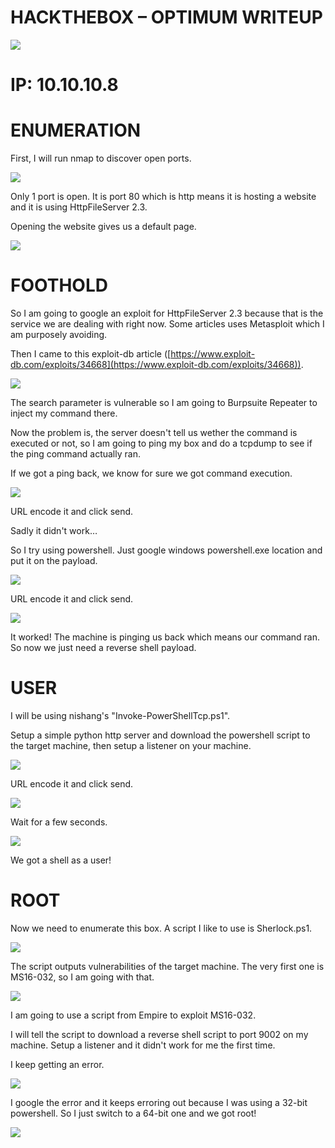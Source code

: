 # **HACKTHEBOX – OPTIMUM WRITEUP**

![](https://github.com/corporalcat/Writeups/blob/gh-pages/Optimum/image/image001.png)

# **IP: 10.10.10.8**

# **ENUMERATION**

First, I will run nmap to discover open ports.


![](https://github.com/corporalcat/Writeups/blob/gh-pages/Optimum/image/image003.png)

Only 1 port is open. It is port 80 which is http means it is hosting a website and it is using HttpFileServer 2.3.

Opening the website gives us a default page.

![](https://github.com/corporalcat/Writeups/blob/gh-pages/Optimum/image/image005.png)

# **FOOTHOLD**

So I am going to google an exploit for HttpFileServer 2.3 because that is the service we are dealing with right now. Some articles uses Metasploit which I am purposely avoiding.

Then I came to this exploit-db article ([https://www.exploit-db.com/exploits/34668](https://www.exploit-db.com/exploits/34668)).

![](https://github.com/corporalcat/Writeups/blob/gh-pages/Optimum/image/image007.png)

The search parameter is vulnerable so I am going to Burpsuite Repeater to inject my command there.

Now the problem is, the server doesn&#39;t tell us wether the command is executed or not, so I am going to ping my box and do a tcpdump to see if the ping command actually ran.

If we got a ping back, we know for sure we got command execution.

![](https://github.com/corporalcat/Writeups/blob/gh-pages/Optimum/image/image009.png)

URL encode it and click send.

Sadly it didn&#39;t work…

So I try using powershell. Just google windows powershell.exe location and put it on the payload.

![](https://github.com/corporalcat/Writeups/blob/gh-pages/Optimum/image/image011.png)

URL encode it and click send.

![](https://github.com/corporalcat/Writeups/blob/gh-pages/Optimum/image/image013.png)

It worked! The machine is pinging us back which means our command ran. So now we just need a reverse shell payload.

# **USER**

I will be using nishang&#39;s &quot;Invoke-PowerShellTcp.ps1&quot;.

Setup a simple python http server and download the powershell script to the target machine, then setup a listener on your machine.

![](https://github.com/corporalcat/Writeups/blob/gh-pages/Optimum/image/image015.png)

URL encode it and click send.

![](https://github.com/corporalcat/Writeups/blob/gh-pages/Optimum/image/image017.png)

Wait for a few seconds.

![](https://github.com/corporalcat/Writeups/blob/gh-pages/Optimum/image/image019.png)

We got a shell as a user!

# **ROOT**

Now we need to enumerate this box. A script I like to use is Sherlock.ps1.

![](https://github.com/corporalcat/Writeups/blob/gh-pages/Optimum/image/image021.png)

The script outputs vulnerabilities of the target machine. The very first one is MS16-032, so I am going with that.

![](https://github.com/corporalcat/Writeups/blob/gh-pages/Optimum/image/image023.png)

I am going to use a script from Empire to exploit MS16-032.

I will tell the script to download a reverse shell script to port 9002 on my machine. Setup a listener and it didn&#39;t work for me the first time.

I keep getting an error.

![](https://github.com/corporalcat/Writeups/blob/gh-pages/Optimum/image/image025.png)

I google the error and it keeps erroring out because I was using a 32-bit powershell. So I just switch to a 64-bit one and we got root!

![](https://github.com/corporalcat/Writeups/blob/gh-pages/Optimum/image/image027.png)
